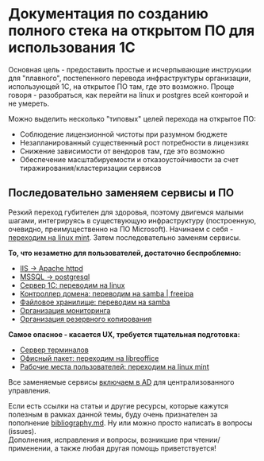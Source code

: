 # Документация по созданию полного стека на открытом ПО для использования 1С

Основная цель - предоставить простые и исчерпывающие инструкции для "плавного", постепенного перевода инфраструктуры организации, использующей 1С, на открытое ПО там, где это возможно. Проще говоря - разобраться, как перейти на linux и postgres всей конторой и не умереть.

Можно выделить несколько "типовых" целей перехода на открытое ПО:
- Соблюдение лицензионной чистоты при разумном бюджете
- Незапланированный существенный рост потребности в лицензиях
- Снижение зависимости от вендоров там, где это возможно
- Обеспечение масштабируемости и отказоустойчивости за счет тиражирования/кластеризации сервисов

## Последовательно заменяем сервисы и ПО  
Резкий переход губителен для здоровья, поэтому двигемся малыми шагами, интегрируясь в существующую инфраструктуру (построенную, очевидно, преимущественно на ПО Microsoft). Начинаем с себя - [переходим на linux mint](linux-mint.md). Затем последовательно заменям сервисы.

**То, что незаметно для пользователей, достаточно беспроблемно:**
- [IIS -> Apache httpd](apache.md)  
- [MSSQL -> postgresql](postgresql.md)  
- [Сервер 1С: переводим на linux](1c-on-linux.md)  
- [Контроллер домена: переводим на samba | freeipa](ad.md)  
- [Файловое хранилище: переводим на samba](samba.md)
- [Организация мониторинга](monitoring.md)  
- [Организация резервного копирования](backups.md)  


**Самое опасное - касается UX, требуется тщательная подготовка:**
- [Сервер терминалов](rdp-server.md)
- [Офисный пакет: переходим на libreoffice](office.md)
- [Рабочие места пользователей: переходим на linux mint](workstations.md)

Все заменяемые сервисы [включаем в AD](join-to-domain.md) для централизованного управления.

Если есть ссылки на статьи и другие ресурсы, которые кажутся полезным в рамках данной темы, буду очень признателен за пополнение [bibliography.md](bibliography.md). Ну или можно просто написать в вопросы (issues).  
Дополнения, исправления и вопросы, возникшие при чтении/применении, а также любая другая помощь приветствуется!
